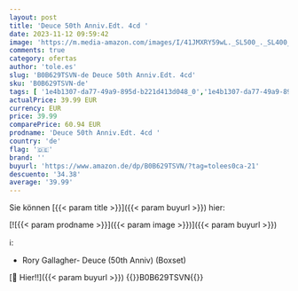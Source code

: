 ```yaml
---
layout: post
title: 'Deuce 50th Anniv.Edt. 4cd '
date: 2023-11-12 09:59:42
image: 'https://m.media-amazon.com/images/I/41JMXRY59wL._SL500_._SL400_.jpg'
comments: true
category: ofertas
author: 'tole.es'
slug: 'B0B629TSVN-de Deuce 50th Anniv.Edt. 4cd'
sku: 'B0B629TSVN-de'
tags: [ '1e4b1307-da77-49a9-895d-b221d413d048_0','1e4b1307-da77-49a9-895d-b221d413d048_7601','905a2af1-15b0-41e8-8d66-5164d18c431a_0','Arborist Merchandising Root','AutoRip','Bluesrock','Box-Set','Box-Sets','Custom Stores','Featured Categories','Formate','Musik Kategorien','Musik-CDs & Vinyl','Pop','Regions','Rock','Self Service','Shops','Special Features Stores','USA & Großbritannien','🇩🇪', ]
actualPrice: 39.99 EUR
currency: EUR
price: 39.99
comparePrice: 60.94 EUR
prodname: 'Deuce 50th Anniv.Edt. 4cd '
country: 'de'
flag: '🇩🇪'
brand: ''
buyurl: 'https://www.amazon.de/dp/B0B629TSVN/?tag=tolees0ca-21'
descuento: '34.38'
average: '39.99'
---
```


Sie können [{{< param title >}}]({{< param buyurl >}}) hier:

[![{{< param prodname >}}]({{< param image >}})]({{< param buyurl >}})

ℹ️:

- Rory Gallagher- Deuce (50th Anniv) (Boxset)

[🛒 Hier!!]({{< param buyurl >}})
{{<world>}}B0B629TSVN{{</world>}}
